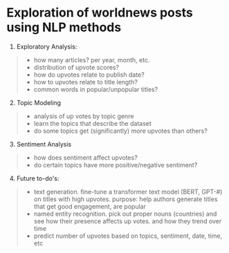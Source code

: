 # Exploration of worldnews posts using NLP methods

1. Exploratory Analysis:
> - how many articles? per year, month, etc.
> - distribution of upvote scores?
> - how do upvotes relate to publish date?
> - how to upvotes relate to title length?
> - common words in popular/unpopular titles?

2. Topic Modeling
> - analysis of up votes by topic genre
> - learn the topics that describe the dataset
> - do some topics get (significantly) more upvotes than others?

3. Sentiment Analysis
> - how does sentiment affect upvotes?
> - do certain topics have more positive/negative sentiment?

4. Future to-do's:
> - text generation. fine-tune a transformer text model (BERT, GPT-#) on titles with high upvotes. purpose: help authors generate titles that get good engagement, are popular
> - named entity recognition. pick out proper nouns (countries) and see how their presence affects up votes. and how they trend over time
> - predict number of upvotes based on topics, sentiment, date, time, etc
